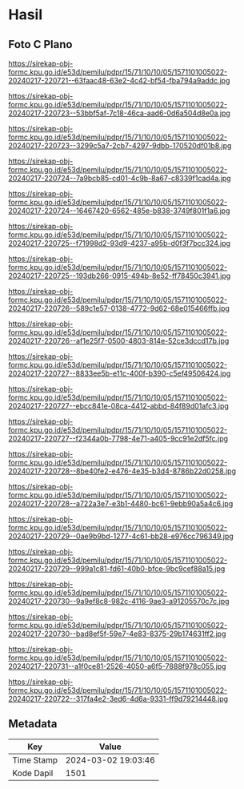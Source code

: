 # Hasil

## Foto C Plano

https://sirekap-obj-formc.kpu.go.id/e53d/pemilu/pdpr/15/71/10/10/05/1571101005022-20240217-220721--63faac48-63e2-4c42-bf54-fba794a9addc.jpg

https://sirekap-obj-formc.kpu.go.id/e53d/pemilu/pdpr/15/71/10/10/05/1571101005022-20240217-220723--53bbf5af-7c18-46ca-aad6-0d6a504d8e0a.jpg

https://sirekap-obj-formc.kpu.go.id/e53d/pemilu/pdpr/15/71/10/10/05/1571101005022-20240217-220723--3299c5a7-2cb7-4297-9dbb-170520df01b8.jpg

https://sirekap-obj-formc.kpu.go.id/e53d/pemilu/pdpr/15/71/10/10/05/1571101005022-20240217-220724--7a9bcb85-cd01-4c9b-8a67-c8339f1cad4a.jpg

https://sirekap-obj-formc.kpu.go.id/e53d/pemilu/pdpr/15/71/10/10/05/1571101005022-20240217-220724--16467420-6562-485e-b838-3749f801f1a6.jpg

https://sirekap-obj-formc.kpu.go.id/e53d/pemilu/pdpr/15/71/10/10/05/1571101005022-20240217-220725--f71998d2-93d9-4237-a95b-d0f3f7bcc324.jpg

https://sirekap-obj-formc.kpu.go.id/e53d/pemilu/pdpr/15/71/10/10/05/1571101005022-20240217-220725--193db266-0915-494b-8e52-ff78450c3941.jpg

https://sirekap-obj-formc.kpu.go.id/e53d/pemilu/pdpr/15/71/10/10/05/1571101005022-20240217-220726--589c1e57-0138-4772-9d62-68e015466ffb.jpg

https://sirekap-obj-formc.kpu.go.id/e53d/pemilu/pdpr/15/71/10/10/05/1571101005022-20240217-220726--af1e25f7-0500-4803-814e-52ce3dccd17b.jpg

https://sirekap-obj-formc.kpu.go.id/e53d/pemilu/pdpr/15/71/10/10/05/1571101005022-20240217-220727--8833ee5b-e11c-400f-b390-c5ef49506424.jpg

https://sirekap-obj-formc.kpu.go.id/e53d/pemilu/pdpr/15/71/10/10/05/1571101005022-20240217-220727--ebcc841e-08ca-4412-abbd-84f89d01afc3.jpg

https://sirekap-obj-formc.kpu.go.id/e53d/pemilu/pdpr/15/71/10/10/05/1571101005022-20240217-220727--f2344a0b-7798-4e71-a405-9cc91e2df5fc.jpg

https://sirekap-obj-formc.kpu.go.id/e53d/pemilu/pdpr/15/71/10/10/05/1571101005022-20240217-220728--8be40fe2-e476-4e35-b3d4-8786b22d0258.jpg

https://sirekap-obj-formc.kpu.go.id/e53d/pemilu/pdpr/15/71/10/10/05/1571101005022-20240217-220728--a722a3e7-e3b1-4480-bc61-9ebb90a5a4c6.jpg

https://sirekap-obj-formc.kpu.go.id/e53d/pemilu/pdpr/15/71/10/10/05/1571101005022-20240217-220729--0ae9b9bd-1277-4c61-bb28-e976cc796349.jpg

https://sirekap-obj-formc.kpu.go.id/e53d/pemilu/pdpr/15/71/10/10/05/1571101005022-20240217-220729--999a1c81-fd61-40b0-bfce-9bc9cef88a15.jpg

https://sirekap-obj-formc.kpu.go.id/e53d/pemilu/pdpr/15/71/10/10/05/1571101005022-20240217-220730--9a9ef8c8-982c-4116-9ae3-a91205570c7c.jpg

https://sirekap-obj-formc.kpu.go.id/e53d/pemilu/pdpr/15/71/10/10/05/1571101005022-20240217-220730--bad8ef5f-59e7-4e83-8375-29b174631ff2.jpg

https://sirekap-obj-formc.kpu.go.id/e53d/pemilu/pdpr/15/71/10/10/05/1571101005022-20240217-220731--a1f0ce81-2526-4050-a6f5-7888f978c055.jpg

https://sirekap-obj-formc.kpu.go.id/e53d/pemilu/pdpr/15/71/10/10/05/1571101005022-20240217-220722--317fa4e2-3ed6-4d6a-9331-ff9d79214448.jpg


## Metadata

| Key        | Value               |
| ---------- | ------------------- |
| Time Stamp | 2024-03-02 19:03:46 |
| Kode Dapil | 1501                |



